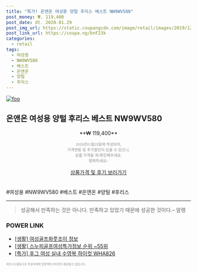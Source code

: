 ```yaml
--- 
title: "특가! 온앤온 여성용 양털 후리스 베스트 NW9WV580" 
post_money: ₩. 119,400 
post_date: dt. 2020.01.29 
post_img_url: https://static.coupangcdn.com/image/retail/images/2019/12/16/13/2/eeb0f1b8-c825-49af-b266-ab412ed3ceec.jpg 
post_link_url: https://coupa.ng/bnF23k 
categories: 
  - retail 
tags: 
  - 여성용 
  - NW9WV580 
  - 베스트 
  - 온앤온 
  - 양털 
  - 후리스 
--- 
```

[![foo](https://static.coupangcdn.com/image/retail/images/2019/12/16/13/2/eeb0f1b8-c825-49af-b266-ab412ed3ceec.jpg)](https://coupa.ng/bnF23k) 

## 온앤온 여성용 양털 후리스 베스트 NW9WV580 
<p style="text-align: center;">**₩ 119,400**</p> 
<p style="text-align: center;"><span style="color: #898c8f; font-family: Georgia,Times,serif; font-size: 0.75em;">2020년01월29일에 작성되어, <br>가격변동 및 추가할인이 있을 수 있으니,<br> 상품 가격을 꼭!확인해주세요.<br>행복하세요~</span> 
</p>	 
<div markdown="0" style="text-align: center;"><a href="https://coupa.ng/bnF23k" class="btn btn--success">상품가격 및 후기 보러가기</a></div> 
<br><br> 
  #여성용 #NW9WV580 #베스트 #온앤온 #양털 #후리스 
<hr> 

> 성공해서 만족하는 것은 아니다. 만족하고 있었기 때문에 성공한 것이다.– 알랭 


### POWER LINK

* <a href="https://blog.naver.com/santokki14/221767822647" target="_blank"> [생활] 여성골프화풋조이 정보 </a>
* <a href="https://blog.naver.com/sakai111/221774666183" target="_blank"> [생활] 스누피골프여성특가정보 순위 ~55위</a>
* <a href="https://blog.naver.com/sakai111/221785985097" target="_blank">[특가] 후그 여성 실내 수영복 하이컷 WHA826</a>

<span style="color: #898c8f; font-family: Georgia,Times,serif; font-size: 0.55em;">파트너스활동으로 작성자에게 일정액의 커미션이 제공될수 있습니다.</span> 
